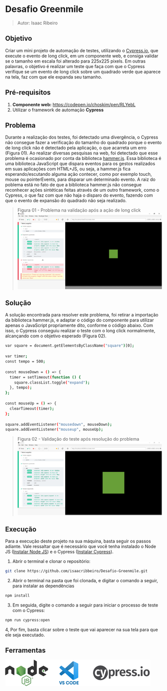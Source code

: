 # Desafio Greenmile

> Autor: Isaac Ribeiro 

## Objetivo
Criar um mini projeto de automação de testes, utilizando o [Cypress.io](https://github.com/cypress-io), que execute o evento de long click, em um componente web, e consiga validar se o tamanho em escala foi alterado para 225x225 pixels. Em outras palavras, o objetivo é realizar um teste que faça com que o Cypress verifique se um evento de long click sobre um quadrado verde que aparece na tela, faz com que ele expanda seu tamanho.

## Pré-requisitos

1. **Componente web:** https://codepen.io/choskim/pen/RLYebL
2. Utilizar o framework de automação **Cypress**

## Problema

Durante a realização dos testes, foi detectado uma divergência, o Cypress não consegue fazer a verificação do tamanho do quadrado porque o evento de long click não é detectado pela aplicação, o que acarreta um erro (Figura 01). Ao realizar diversas pesquisas na web, foi detectado que esse problema é ocasionado por conta da biblioteca [hammer.js](https://hammerjs.github.io/). Essa biblioteca é uma biblioteca JavaScript que dispara eventos para os gestos realizados em suas aplicações com HTML+JS, ou seja, a hammer.js fica esperando/escutando alguma ação contecer, como por exemplo touch, mouse ou pointerEvents, para disparar um determinado evento. A raiz do poblema está no fato de que a biblioteca hammer.js não consegue reconhecer ações sintéticas feitas através de um outro framework, como o Cypress, o que faz com que não haja o disparo do evento, fazendo com que o evento de expansão do quadrado não seja realizado. 


> Figura 01 - Problema na validação após a ação de long click
![Print 1](https://github.com/isaacribbeiro/Desafio-Greenmile/blob/master/img/print%20screen%20(1).png)


## Solução

A solução encontrada para resolver este problema, foi retirar a importação da biblioteca hammer.js, e adaptar o código do componente para utilizar apenas o JavaScript propriamente dito, conforme o código abaixo. Com isso, o Cypress conseguiu realizar o teste com o long click normalmente, alcançando com o objetivo esperado (Figura 02).

```sh
var square = document.getElementsByClassName("square")[0];

var timer;
const tempo = 500;

const mouseDown = () => {
  timer = setTimeout(function () {
    square.classList.toggle("expand");
  }, tempo);
};

const mouseUp = () => {
  clearTimeout(timer);
};

square.addEventListener("mousedown", mouseDown);
square.addEventListener("mouseup", mouseUp);
```


> Figura 02 - Validação do teste após resolução do problema
![Print 2](https://github.com/isaacribbeiro/Desafio-Greenmile/blob/master/img/print%20screen%20(2).png)


## Execução

Para a execução deste projeto na sua máquina, basta seguir os passos adiante. Vale ressaltar que é necessário que você tenha instalado o Node JS ([Instalar Node JS](https://nodejs.org/en/)) e o Cypress ([Instalar Cypress](https://medium.com/gruponewway/instalando-o-cypress-sem-mist%C3%A9rios-6d6ee66b78d8)).

1. Abrir o terminal e clonar o repositório:

```sh
git clone https://github.com/isaacribbeiro/Desafio-Greenmile.git
```

2. Abrir o terminal na pasta que foi clonada, e digitar o comando a seguir, para instalar as dependências

```sh
npm install
```

3. Em seguida, digite o comando a seguir para iniciar o processo de teste com o Cypress:

```sh
npm run cypress:open
```

4, Por fim, basta clicar sobre o teste que vai aparecer na sua tela para que ele seja executado.

## Ferramentas

![Ferramentas](https://github.com/isaacribbeiro/Desafio-Greenmile/blob/master/img/ferramentas.png)
